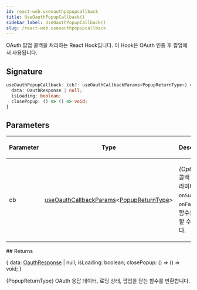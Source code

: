 ```yaml
---
id: react-web.useoauthpopupcallback
title: UseOauthPopupCallback()
sidebar_label: UseOauthPopupCallback()
slug: /react-web.useoauthpopupcallback
---
```






OAuth 팝업 콜백을 처리하는 React Hook입니다. 이 Hook은 OAuth 인증 후 팝업에서 사용됩니다.

## Signature

```typescript
useOauthPopupCallback: (cb?: useOauthCallbackParams<PopupReturnType>) => {
  data: OauthResponse | null;
  isLoading: boolean;
  closePopup: () => () => void;
}
```

## Parameters

<table><thead><tr><th>

Parameter


</th><th>

Type


</th><th>

Description


</th></tr></thead>
<tbody><tr><td>

cb


</td><td>

[useOauthCallbackParams](./react-web.useoauthcallbackparams)&lt;[PopupReturnType](./react-web.popupreturntype)&gt;


</td><td>

_(Optional)_ 콜백 함수 파라미터. `onSuccess`와 `onFail` 콜백 함수를 포함할 수 있습니다.


</td></tr>
</tbody></table>
## Returns

\{ data: [OauthResponse](./react-web.oauthresponse) \| null; isLoading: boolean; closePopup: () =&gt; () =&gt; void; \}

\{PopupReturnType\} OAuth 응답 데이터, 로딩 상태, 팝업을 닫는 함수를 반환합니다.

